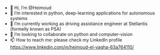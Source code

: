 - 👋 Hi, I’m @Heimoud 
- 👀 I’m interested in python, deep-learning applications for autonomous systems 
- 🌱 I’m currently working as driving assistance engineer at Stellantis (formelly known as PSA) 
- 💞️ I’m looking to collaborate on python and computer-vision  
- 📫 How to reach me: please check my LinkedIn profile https://www.linkedin.com/in/heimoud-el-vagha-63a764110/ 

<!---
Heimoud/Heimoud is a ✨ special ✨ repository because its `README.md` (this file) appears on your GitHub profile.
You can click the Preview link to take a look at your changes.
--->
